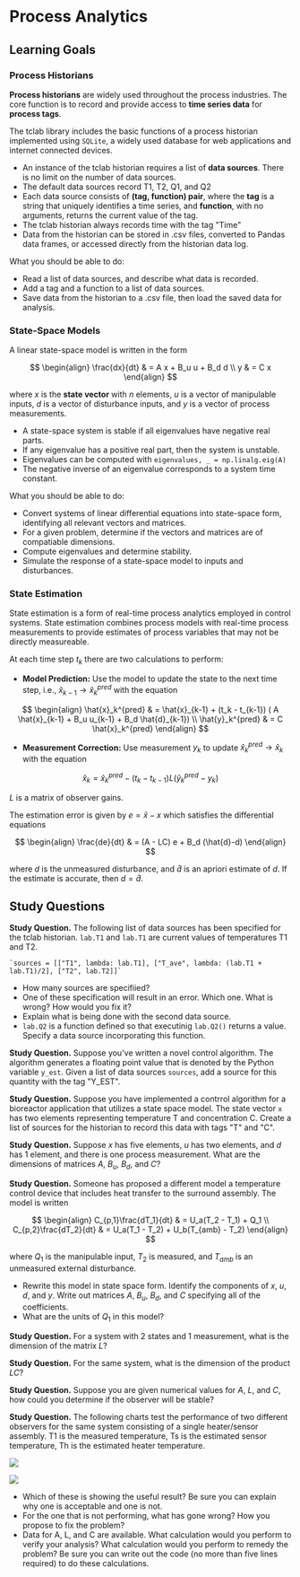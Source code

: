 # Process Analytics

## Learning Goals

### Process Historians

**Process historians** are widely used throughout the process industries. The core function is to record and provide access to **time series data** for **process tags**.

The tclab library includes the basic functions of a process historian implemented using `SQLite`, a widely used database for web applications and internet connected devices.

* An instance of the tclab historian requires a list of **data sources**. There is no limit on the number of data sources.
* The default data sources record T1, T2, Q1, and Q2
* Each data source consists of **(tag, function) pair**, where the **tag** is a string that uniquely identifies a time series, and **function**, with no arguments, returns the current value of the tag.
* The tclab historian always records time with the tag "Time"
* Data from the historian can be stored in .csv files, converted to Pandas data frames, or accessed directly from the historian data log.

What you should be able to do:

* Read a list of data sources, and describe what data is recorded.
* Add a tag and a function to a list of data sources.
* Save data from the historian to a .csv file, then load the saved data for analysis.

### State-Space Models

A linear state-space model is written in the form

$$
\begin{align}
\frac{dx}{dt} & = A x + B_u u + B_d d \\
y & = C x
\end{align}
$$

where $x$ is the **state vector** with $n$ elements, $u$ is a vector of manipulable inputs, $d$ is a vector of disturbance inputs, and $y$ is a vector of process measurements. 

* A state-space system is stable if all eigenvalues have negative real parts. 
* If any eigenvalue has a positive real part, then the system is unstable.
* Eigenvalues can be computed with `eigenvalues, _ = np.linalg.eig(A)`
* The negative inverse of an eigenvalue corresponds to a system time constant.

What you should be able to do:

* Convert systems of linear differential equations into state-space form, identifying all relevant vectors and matrices.
* For a given problem, determine if the vectors and matrices are of compatiable dimensions.
* Compute eigenvalues and determine stability.
* Simulate the response of a state-space model to inputs and disturbances.


### State Estimation

State estimation is a form of real-time process analytics employed in control systems. State estimation combines process models with real-time process measurements to provide estimates of process variables that may not be directly measureable.

At each time step $t_k$ there are two calculations to perform:

* **Model Prediction:** Use the model to update the state to the next time step, i.e., $\hat{x}_{k-1} \rightarrow \hat{x}_{k}^{pred}$ with the equation

$$
\begin{align}
\hat{x}_k^{pred} & = \hat{x}_{k-1} + (t_k - t_{k-1}) ( A \hat{x}_{k-1} + B_u u_{k-1} + B_d \hat{d}_{k-1}) \\
\hat{y}_k^{pred} & = C \hat{x}_k^{pred}
\end{align}
$$

* **Measurement Correction:** Use measurement $y_k$ to update $\hat{x}_{k}^{pred} \rightarrow \hat{x}_{k}$ with the equation

$$\hat{x}_{k} = \hat{x}_{k}^{pred} - (t_k - t_{k-1})L (\hat{y}_{k}^{pred} - y_k)$$ 

$L$ is a matrix of observer gains.

The estimation error is given by $e = \hat{x} - {x}$ which satisfies the differential equations

$$
\begin{align}
\frac{de}{dt} & = (A - LC) e + B_d (\hat{d}-d)
\end{align}
$$

where $d$ is the unmeasured disturbance, and $\hat{d}$ is an apriori estimate of $d$. If the estimate is accurate, then $d = \hat{d}$.


## Study Questions

**Study Question.** The following list of data sources has been specified for the tclab historian. `lab.T1` and `lab.T1` are current values of temperatures T1 and T2.

    `sources = [["T1", lambda: lab.T1], ["T_ave", lambda: (lab.T1 + lab.T1)/2], ["T2", lab.T2]]`
    
* How many sources are specifiied?
* One of these specification will result in an error. Which one. What is wrong? How would you fix it?
* Explain what is being done with the second data source.
* `lab.Q2` is a function defined so that executinig `lab.Q2()` returns a value. Specify a data source incorporating this function.
    
**Study Question.** Suppose you've written a novel control algorithm. The algorithm generates a floating point value that is denoted by the Python variable `y_est`. Given a list of data sources `sources`, add a source for this quantity with the tag "Y_EST".

**Study Question.** Suppose you have implemented a contrrol algorithm for a bioreactor application that utilizes a state space model. The state vector `x` has two elements representing temperature T and concentration C. Create a list of sources for the historian to record this data with tags "T" and "C".

**Study Question.** Suppose $x$ has five elements, $u$ has two elements, and $d$ has 1 element, and there is one process measurement. What are the dimensions of matrices $A$, $B_u$, $B_d$, and $C$?

**Study Question.** Someone has proposed a different model a temperature control device that includes heat transfer to the surround assembly. The model is written

$$
\begin{align}
C_{p,1}\frac{dT_1}{dt} & = U_a(T_2 - T_1) + Q_1  \\
C_{p,2}\frac{dT_2}{dt} & = U_a(T_1 - T_2) + U_b(T_{amb} - T_2)
\end{align}
$$

where $Q_1$ is the manipulable input, $T_2$ is measured, and $T_{amb}$ is an unmeasured external disturbance.

* Rewrite this model in state space form. Identify the components of $x$, $u$, $d$, and $y$. Write out matrices $A$, $B_u$, $B_d$, and $C$ specifying all of the coefficients.
* What are the units of $Q_1$ in this model?

**Study Question.** For a system with 2 states and 1 measurement, what is the dimension of the matrix $L$? 

**Study Question.** For the same system, what is the dimension of the product $LC$?

**Study Question.** Suppose you are given numerical values for $A$, $L$, and $C$, how could you determine if the observer will be stable?

**Study Question.** The following charts test the performance of two different observers for the same system consisting of a single heater/sensor assembly. T1 is the measured temperature, Ts is the estimated sensor temperature, Th is the estimated heater temperature.

![](./figures/state_estimation_1.png)

![](./figures/state_estimation_2.png)

* Which of these is showing the useful result? Be sure you can explain why one is acceptable and one is not.
* For the one that is not performing, what has gone wrong? How you propose to fix the problem?
* Data for A, L, and C are available. What calculation would you perform to verify your analysis?  What calculation would you perform to remedy the problem? Be sure you can write out the code (no more than five lines required) to do these calculations.

